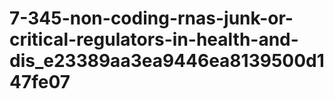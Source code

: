 # 7-345-non-coding-rnas-junk-or-critical-regulators-in-health-and-dis_e23389aa3ea9446ea8139500d147fe07